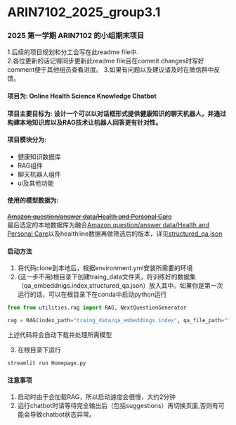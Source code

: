 # ARIN7102_2025_group3.1
### 2025 第一学期 ARIN7102 的小组期末项目
1.后续的项目规划和分工会写在此readme file中.       
2.各位更新的话记得同步更新此readme file且在commit changes时写好comment便于其他组员查看进度。 
3.如果有问题以及建议请及时在微信群中反馈。       

#### 项目为: Online Health Science Knowledge Chatbot
#### 项目主要目标为: 设计一个可以以对话框形式提供健康知识的聊天机器人，并通过构建本地知识库以及RAG技术让机器人回答更有针对性。      
#### 项目模块分为:     
* 健康知识数据库     
* RAG组件    
* 聊天机器人组件     
* ui及其他功能

#### 使用的模型数据为:
~~[Amazon question/answer data/Health and Personal Care](https://mcauleylab.ucsd.edu/public_datasets/data/amazon/qa/icdm/QA_Health_and_Personal_Care.json.gz)~~       
最后选定的本地数据库为融合[Amazon question/answer data/Health and Personal Care](https://mcauleylab.ucsd.edu/public_datasets/data/amazon/qa/icdm/QA_Health_and_Personal_Care.json.gz)以及healthline数据再做筛选后的版本，详见[structured_qa.json](https://github.com/LIUUUUUZ/ARIN7102_2025_group3.1/blob/main/utilities/structured_qa.json)

#### 启动方法
1. 将代码clone到本地后，根据environment.yml安装所需要的环境
2.  (这一步不用)根目录下创建traing_data文件夹，将训练好的数据集（qa_embeddnigs.index,structured_qa.json）放入其中。如果你是第一次运行的话，可以在根目录下在conda中启动python运行
```python
from from utilities.rag import RAG, NextQuestionGenerator

rag = RAG(index_path="traing_data/qa_embeddings.index", qa_file_path="traing_data/structured_qa.json", top_k=3, min_similarity=0.75)
```
上述代码将会自动下载并处理所需模型

3. 在根目录下运行
```python
streamlit run Homepage.py
```

#### 注意事项
1. 启动时由于会加载RAG，所以启动速度会很慢，大约2分钟
2. 运行chatbot时请等待完全输出后（包括suggestions）再切换页面,否则有可能会导致chatbot状态异常。
